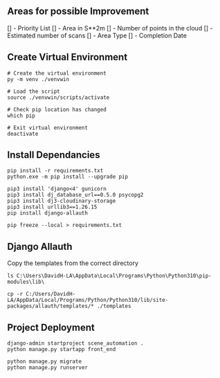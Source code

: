 ## Areas for possible Improvement
[] - Priority List
[] - Area in S**2m
[] - Number of points in the cloud
[] - Estimated number of scans
[] - Area Type
[] - Completion Date

## Create Virtual Environment

``` 
# Create the virtual environment
py -m venv ./venvwin

# Load the script
source ./venvwin/scripts/activate

# Check pip location has changed
which pip

# Exit virtual environment
deactivate
```

## Install Dependancies

```
pip install -r requirements.txt
python.exe -m pip install --upgrade pip

pip3 install 'django<4' gunicorn
pip3 install dj_database_url==0.5.0 psycopg2
pip3 install dj3-cloudinary-storage
pip3 install urllib3==1.26.15
pip install django-allauth
```

```
pip freeze --local > requirements.txt
```

## Django Allauth
Copy the templates from the correct directory
```
ls C:\Users\DavidH-LA\AppData\Local\Programs\Python\Python310\pip-modules\lib\

cp -r C:/Users/DavidH-LA/AppData/Local/Programs/Python/Python310/lib/site-packages/allauth/templates/* ./templates
```

## Project Deployment
```
django-admin startproject scene_automation .
python manage.py startapp front_end

python manage.py migrate
python manage.py runserver
```